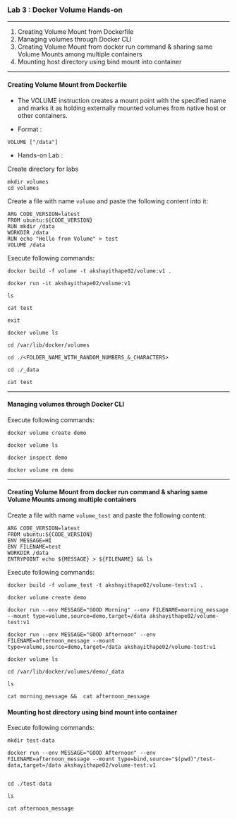 ### Lab 3 : Docker Volume Hands-on

---

1. Creating Volume Mount from Dockerfile
2. Managing volumes through Docker CLI
3. Creating Volume Mount from docker run command & sharing same Volume Mounts among multiple containers
4. Mounting host directory using bind mount into container

---

#### Creating Volume Mount from Dockerfile

* The VOLUME instruction creates a mount point with the specified name and marks it as holding externally mounted volumes from native host or other containers.

* Format :

```
VOLUME ["/data"]
```

* Hands-on Lab :

Create directory for labs

```
mkdir volumes
cd volumes
```

Create a file with name `volume` and paste the following content into it:

```
ARG CODE_VERSION=latest
FROM ubuntu:${CODE_VERSION}
RUN mkdir /data
WORKDIR /data
RUN echo "Hello from Volume" > test
VOLUME /data
```

Execute following commands:

```
docker build -f volume -t akshayithape02/volume:v1 .

docker run -it akshayithape02/volume:v1

ls 

cat test

exit

docker volume ls

cd /var/lib/docker/volumes

cd ./<FOLDER_NAME_WITH_RANDOM_NUMBERS_&_CHARACTERS>

cd ./_data
 
cat test 
```

---

#### Managing volumes through Docker CLI

Execute following commands:

```
docker volume create demo

docker volume ls

docker inspect demo

docker volume rm demo
```

---

#### Creating Volume Mount from docker run command & sharing same Volume Mounts among multiple containers

Create a file with name `volume_test` and paste the following content:

```
ARG CODE_VERSION=latest
FROM ubuntu:${CODE_VERSION}
ENV MESSAGE=HI
ENV FILENAME=test
WORKDIR /data
ENTRYPOINT echo ${MESSAGE} > ${FILENAME} && ls
```

Execute following commands:

```
docker build -f volume_test -t akshayithape02/volume-test:v1 .

docker volume create demo

docker run --env MESSAGE="GOOD Morning" --env FILENAME=morning_message --mount type=volume,source=demo,target=/data akshayithape02/volume-test:v1

docker run --env MESSAGE="GOOD Afternoon" --env FILENAME=afternoon_message --mount type=volume,source=demo,target=/data akshayithape02/volume-test:v1

docker volume ls

cd /var/lib/docker/volumes/demo/_data

ls

cat morning_message &&  cat afternoon_message
```

#### Mounting host directory using bind mount into container

Execute following commands:

```
mkdir test-data

docker run --env MESSAGE="GOOD Afternoon" --env FILENAME=afternoon_message --mount type=bind,source="$(pwd)"/test-data,target=/data akshayithape02/volume-test:v1


cd ./test-data

ls 

cat afternoon_message
```
